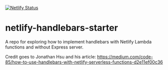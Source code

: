 [![Netlify Status](https://api.netlify.com/api/v1/badges/70ab989c-490a-4829-830c-db0837b45c40/deploy-status)](https://app.netlify.com/sites/cheery-kitten-76c923/deploys)
# netlify-handlebars-starter

A repo for exploring how to implement handlebars with Netlify Lambda functions and without Express server.

Credit goes to Jonathan Hsu and his article:
https://medium.com/code-85/how-to-use-handlebars-with-netlify-serverless-functions-d2e11ef00c36
